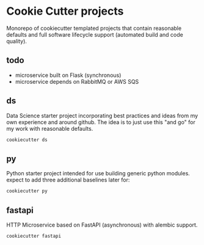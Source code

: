 # Cookie Cutter projects

Monorepo of cookiecutter templated projects that contain reasonable defaults
and full software lifecycle support (automated build and code quality).

## todo

- microservice built on Flask (synchronous)
- microservice depends on RabbitMQ or AWS SQS

## ds

Data Science starter project incorporating best practices and ideas from my own
experience and around github.  The idea is to just use this "and go" for my
work with reasonable defaults.

```bash
cookiecutter ds
```

## py

Python starter project intended for use building generic python modules.
expect to add three additional baselines later for:

```bash
cookiecutter py
```

## fastapi

HTTP Microservice based on FastAPI (asynchronous) with alembic support.

```bash
cookiecutter fastapi
```
